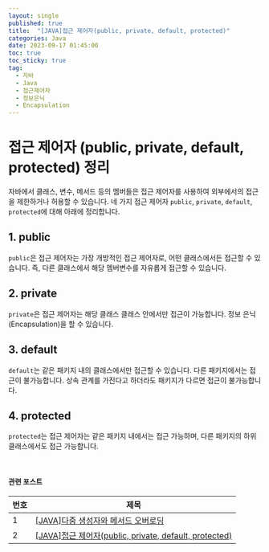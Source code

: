 ```yaml
---
layout: single
published: true
title:  "[JAVA]접근 제어자(public, private, default, protected)"
categories: Java
date: 2023-09-17 01:45:00
toc: true
toc_sticky: true
tag:   
  - 자바
  - Java
  - 접근제어자 
  - 정보은닉
  - Encapsulation
---
```


# 접근 제어자 (public, private, default, protected) 정리

자바에서 클래스, 변수, 메서드 등의 멤버들은 접근 제어자를 사용하여 외부에서의 접근을 제한하거나 허용할 수 있습니다. 네 가지 접근 제어자 `public`, `private`, `default`, `protected`에 대해 아래에 정리합니다.

## 1. public

`public`은 접근 제어자는 가장 개방적인 접근 제어자로, 어떤 클래스에서든 접근할 수 있습니다. 즉, 다른 클래스에서 해당 멤버변수를 자유롭게 접근할 수 있습니다.



## 2. private

`private`은 접근 제어자는 해당 클래스 클래스 안에서만 접근이 가능합니다. 정보 은닉(Encapsulation)을 할 수 있습니다.


## 3. default

`default`는 같은 패키지 내의 클래스에서만 접근할 수 있습니다. 다른 패키지에서는 접근이 불가능합니다. 상속 관계를 가진다고 하더라도 패키지가 다르면 접근이 불가능합니다.


## 4. protected
`protected`는 접근 제어자는 같은 패키지 내에서는 접근 가능하며, 다른 패키지의 하위 클래스에서도 접근 가능합니다.

<br>

#### 관련 포스트

|번호	  |제목|
|---|---|
|1|[[JAVA]다중 생성자와 메서드 오버로딩](https://baxdailygit.github.io/java/java_multiple_constructors/)|
|2|[[JAVA]접근 제어자(public, private, default, protected)](https://baxdailygit.github.io/java/java_access_modifier/)|

